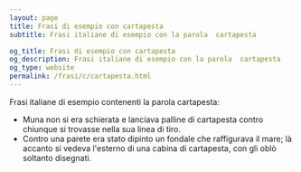 ```yaml
---
layout: page
title: Frasi di esempio con cartapesta 
subtitle: Frasi italiane di esempio con la parola  cartapesta

og_title: Frasi di esempio con cartapesta 
og_description: Frasi italiane di esempio con la parola  cartapesta
og_type: website
permalink: /frasi/c/cartapesta.html
---
```


Frasi italiane di esempio contenenti la parola cartapesta:


- Muna non si era schierata e lanciava palline di cartapesta contro chiunque si trovasse nella sua linea di tiro.
- Contro una parete era stato dipinto un fondale che raffigurava il mare; là accanto si vedeva l'esterno di una cabina di cartapesta, con gli oblò soltanto disegnati.
